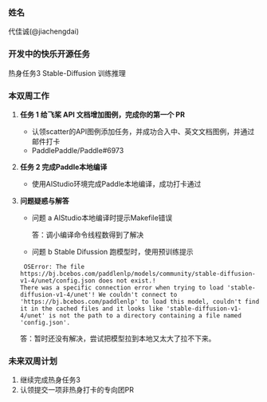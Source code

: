 ### 姓名

代佳诚(@jiachengdai)

### 开发中的快乐开源任务

热身任务3 Stable-Diffusion 训练推理

### 本双周工作

1. **任务 1 给飞桨 API 文档增加图例，完成你的第一个 PR**

   - 认领scatter的API图例添加任务，并成功合入中、英文文档图例，并通过邮件打卡
   - PaddlePaddle/Paddle#6973

2. **任务 2 完成Paddle本地编译**

   - 使用AIStudio环境完成Paddle本地编译，成功打卡通过

3. **问题疑惑与解答**

   - 问题 a  AIStudio本地编译时提示Makefile错误

     答：调小编译命令线程数得到了解决

   - 问题 b Stable Difussion 跑模型时，使用预训练提示
     
    ```
     OSError: The file https://bj.bcebos.com/paddlenlp/models/community/stable-diffusion-v1-4/unet/config.json does not exist.!
    There was a specific connection error when trying to load 'stable-diffusion-v1-4/unet'! We couldn't connect to 'https://bj.bcebos.com/paddlenlp' to load this model, couldn't find it in the cached files and it looks like 'stable-diffusion-v1-4/unet' is not the path to a directory containing a file named 'config.json'.
    ```

     答：暂时还没有解决，尝试把模型拉到本地又太大了拉不下来。

### 未来双周计划

1. 继续完成热身任务3
2. 认领提交一项非热身打卡的专向团PR
